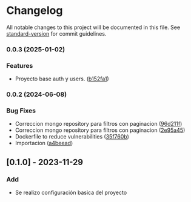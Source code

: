 # Changelog

All notable changes to this project will be documented in this file. See [standard-version](https://github.com/conventional-changelog/standard-version) for commit guidelines.

### 0.0.3 (2025-01-02)


### Features

* Proyecto base auth y users. ([b152fa1](https://github.com/pointblu/api-invrec/commit/b152fa10987f72cf0b1e5586630eb6d85baf5cca))

### 0.0.2 (2024-06-08)


### Bug Fixes

* Correccion mongo repository para filtros con paginacion ([96d211f](https://ssh.dev.azure.com/v3/tres-astronautas-sas/dev-sec-ops/nest-base-3a-mongo/commit/96d211f5f2c684ca790fc0b3d02027e0b07934a9))
* Correccion mongo repository para filtros con paginacion ([2e95a45](https://ssh.dev.azure.com/v3/tres-astronautas-sas/dev-sec-ops/nest-base-3a-mongo/commit/2e95a45e80693df951c5813858648a0bb8394c1d))
* Dockerfile to reduce vulnerabilities ([35f760b](https://ssh.dev.azure.com/v3/tres-astronautas-sas/dev-sec-ops/nest-base-3a-mongo/commit/35f760b15edef1436e6d9ce5620dd691f5e47f50))
* Importacion ([a4beead](https://ssh.dev.azure.com/v3/tres-astronautas-sas/dev-sec-ops/nest-base-3a-mongo/commit/a4beeadc40ecdf9502e691835f07b8908309ad34))

## [0.1.0] - 2023-11-29

### Add

- Se realizo configuración basica del proyecto
